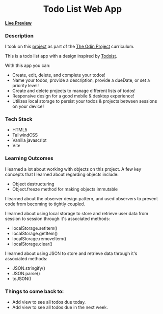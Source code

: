 <h1 align=center>Todo List Web App</h1>

#### [Live Preview](https://amberlysb.github.io/todo-list)

### Description

I took on this [project](https://www.theodinproject.com/lessons/node-path-javascript-todo-list) as part of the [The Odin Project](https://theodinproject.com) curriculum.

This is a todo list app with a design inspired by [Todoist](https://todoist.com/).

With this app you can:

- Create, edit, delete, and complete your todos!
- Name your todos, provide a description, provide a dueDate, or set a priority level!
- Create and delete projects to manage different lists of todos!
- Responsive design for a good mobile & desktop experience!
- Utilizes local storage to persist your todos & projects between sessions on your device!

### Tech Stack

- HTML5
- TailwindCSS
- Vanilla javascript
- Vite

### Learning Outcomes

I learned a lot about working with objects on this project. A few key concepts that I learned about regarding objects include:

- Object destructuring
- Object.freeze method for making objects immutable

I learned about the observer design pattern, and used observers to prevent code from becoming to tightly coupled.

I learned about using local storage to store and retrieve user data from session to session through it's associated methods:

- localStorage.setItem()
- localStorage.getItem()
- localStorage.removeItem()
- localStorage.clear()

I learned about using JSON to store and retrieve data through it's associated methods:

- JSON.stringify()
- JSON.parse()
- toJSON()

### Things to come back to:

- Add view to see all todos due today.
- Add view to see all todos due in the next week.
